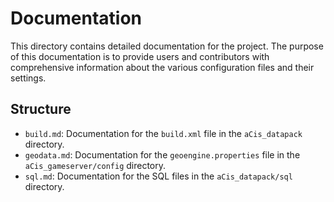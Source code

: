 # Documentation

This directory contains detailed documentation for the project. The purpose of this documentation is to provide users and contributors with comprehensive information about the various configuration files and their settings.

## Structure

- `build.md`: Documentation for the `build.xml` file in the `aCis_datapack` directory.
- `geodata.md`: Documentation for the `geoengine.properties` file in the `aCis_gameserver/config` directory.
- `sql.md`: Documentation for the SQL files in the `aCis_datapack/sql` directory.
